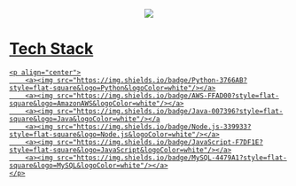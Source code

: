 <p align="center">
	<a href="https://zzangwoolog.tistory.com"><img src="https://user-images.githubusercontent.com/64726822/121777141-7237ef00-cbcb-11eb-822c-7441014895d2.png" border="0"</a>
</p>
	
# <b>Tech Stack</b>
	<p align="center">
		<a><img src="https://img.shields.io/badge/Python-3766AB?style=flat-square&logo=Python&logoColor=white"/></a>
		<a><img src="https://img.shields.io/badge/AWS-FFAD00?style=flat-square&logo=AmazonAWS&logoColor=white"/></a>
		<a><img src="https://img.shields.io/badge/Java-007396?style=flat-square&logo=Java&logoColor=white"/></a
		<a><img src="https://img.shields.io/badge/Node.js-339933?style=flat-square&logo=Node.js&logoColor=white"/></a>
		<a><img src="https://img.shields.io/badge/JavaScript-F7DF1E?style=flat-square&logo=JavaScript&logoColor=white"/></a>
		<a><img src="https://img.shields.io/badge/MySQL-4479A1?style=flat-square&logo=MySQL&logoColor=white"/></a>
	</p>
